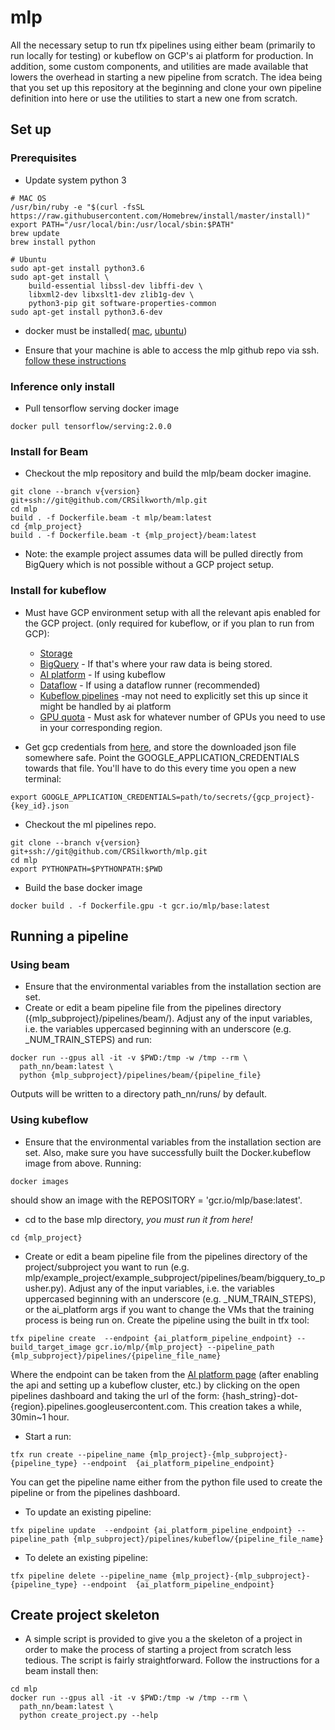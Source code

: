 # mlp
All the necessary setup to run tfx pipelines using either beam (primarily to run locally for testing) or kubeflow on GCP's ai platform for production. In addition, some custom components, and utilities are made available that lowers the overhead in starting a new pipeline from scratch. The idea being that you set up this repository at the beginning and clone your own pipeline definition into here or use the utilities to start a new one from scratch.
## Set up

### Prerequisites
* Update system python 3
```
# MAC OS
/usr/bin/ruby -e "$(curl -fsSL https://raw.githubusercontent.com/Homebrew/install/master/install)"
export PATH="/usr/local/bin:/usr/local/sbin:$PATH"
brew update
brew install python

# Ubuntu
sudo apt-get install python3.6
sudo apt-get install \
    build-essential libssl-dev libffi-dev \
    libxml2-dev libxslt1-dev zlib1g-dev \
    python3-pip git software-properties-common
sudo apt-get install python3.6-dev
```

* docker must be installed( [mac](https://docs.docker.com/docker-for-mac/install/), [ubuntu](https://docs.docker.com/install/linux/docker-ce/ubuntu/))

* Ensure that your machine is able to access the mlp github repo via ssh. [follow these instructions](https://help.github.com/articles/generating-a-new-ssh-key-and-adding-it-to-the-ssh-agent/)

### Inference only install
* Pull tensorflow serving docker image
```
docker pull tensorflow/serving:2.0.0
```

### Install for Beam
* Checkout the mlp repository and build the mlp/beam docker imagine.
```
git clone --branch v{version} git+ssh://git@github.com/CRSilkworth/mlp.git
cd mlp
build . -f Dockerfile.beam -t mlp/beam:latest
cd {mlp_project}
build . -f Dockerfile.beam -t {mlp_project}/beam:latest
```
* Note: the example project assumes data will be pulled directly from BigQuery which is not possible without a GCP project setup.

### Install for kubeflow
* Must have GCP environment setup with all the relevant apis enabled for the GCP project. (only required for kubeflow, or if you plan to run from GCP):
  * [Storage](https://console.cloud.google.com/compute/instances)
  * [BigQuery](https://console.cloud.google.com/apis/api/bigquery.googleapis.com/overview) - If that's where your raw data is being stored.
  * [AI platform](https://console.cloud.google.com/ai-platform/pipelines) - If using kubeflow
  * [Dataflow](https://console.cloud.google.com/dataflow) - If using a dataflow runner (recommended)
  * [Kubeflow pipelines](https://console.cloud.google.com/marketplace/details/google-cloud-ai-platform/kubeflow-pipelines?project=booming-cosine-217602) -may not need to explicitly set this up since it might be handled by ai platform
  * [GPU quota](https://console.cloud.google.com/iam-admin/quotas) - Must ask for whatever number of GPUs you need to use in your corresponding region.

* Get gcp credentials from [here](https://console.cloud.google.com/apis/credentials), and store the downloaded json file somewhere safe. Point the GOOGLE_APPLICATION_CREDENTIALS towards that file. You'll have to do this every time you open a new terminal:
```
export GOOGLE_APPLICATION_CREDENTIALS=path/to/secrets/{gcp_project}-{key_id}.json
```

* Checkout the ml pipelines repo.
```
git clone --branch v{version} git+ssh://git@github.com/CRSilkworth/mlp.git
cd mlp
export PYTHONPATH=$PYTHONPATH:$PWD
```

* Build the base docker image
```
docker build . -f Dockerfile.gpu -t gcr.io/mlp/base:latest
```

## Running a pipeline
### Using beam
* Ensure that the environmental variables from the installation section are set.
* Create or edit a beam pipeline file from the pipelines directory ({mlp_subproject}/pipelines/beam/). Adjust any of the input variables, i.e. the variables uppercased beginning with an underscore (e.g. \_NUM_TRAIN_STEPS) and run:
```
docker run --gpus all -it -v $PWD:/tmp -w /tmp --rm \
  path_nn/beam:latest \
  python {mlp_subproject}/pipelines/beam/{pipeline_file}
```
Outputs will be written to a directory path_nn/runs/ by default.

### Using kubeflow
* Ensure that the environmental variables from the installation section are set. Also, make sure you have successfully built the Docker.kubeflow image from above. Running:
```
docker images
```
should show an image with the REPOSITORY = 'gcr.io/mlp/base:latest'.

* cd to the base mlp directory, _you must run it from here!_
```
cd {mlp_project}
```

* Create or edit a beam pipeline file from the pipelines directory of the project/subproject you want to run (e.g. mlp/example_project/example_subproject/pipelines/beam/bigquery_to_pusher.py). Adjust any of the input variables, i.e. the variables uppercased beginning with an underscore (e.g. \_NUM_TRAIN_STEPS), or the ai_platform args if you want to change the VMs that the training process is being run on. Create the pipeline using the built in tfx tool:
```
tfx pipeline create  --endpoint {ai_platform_pipeline_endpoint} --build_target_image gcr.io/mlp/{mlp_project} --pipeline_path {mlp_subproject}/pipelines/{pipeline_file_name}
```
Where the endpoint can be taken from the [AI platform page](https://console.cloud.google.com/ai-platform/pipelines/clusters) (after enabling the api and setting up a kubeflow cluster, etc.) by clicking on the open pipelines dashboard and taking the url of the form: {hash_string}-dot-{region}.pipelines.googleusercontent.com. This creation takes a while, 30min~1 hour.

* Start a run:
```
tfx run create --pipeline_name {mlp_project}-{mlp_subproject}-{pipeline_type} --endpoint  {ai_platform_pipeline_endpoint}
```
You can get the pipeline name either from the python file used to create the pipeline or from the pipelines dashboard.

* To update an existing pipeline:
```
tfx pipeline update  --endpoint {ai_platform_pipeline_endpoint} --pipeline_path {mlp_subproject}/pipelines/kubeflow/{pipeline_file_name}
```

* To delete an existing pipeline:
```
tfx pipeline delete --pipeline_name {mlp_project}-{mlp_subproject}-{pipeline_type} --endpoint  {ai_platform_pipeline_endpoint}
```
## Create project skeleton
* A simple script is provided to give you a the skeleton of a project in order to make the process of starting a project from scratch less tedious. The script is fairly straightforward. Follow the instructions for a beam install then:
```
cd mlp
docker run --gpus all -it -v $PWD:/tmp -w /tmp --rm \
  path_nn/beam:latest \
  python create_project.py --help
```
